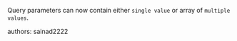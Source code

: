 Query parameters can now contain either `single value` or array of `multiple values`.

authors: sainad2222
